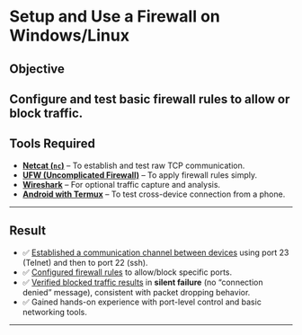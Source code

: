 # Setup and Use a Firewall on Windows/Linux
## Objective

Configure and test basic firewall rules to allow or block traffic.
---

## Tools Required

- [**Netcat (`nc`)**](./Documentation/connection_establish.md) – To establish and test raw TCP communication.
- [**UFW (Uncomplicated Firewall)**](./Documentation//Firewall_and_UFW.md) – To apply firewall rules simply.
- [**Wireshark**](https://github.com/SHIROIreaper/Elevate-Labs/blob/main/Day-1/Documentation/Wireshark.md) – For optional traffic capture and analysis.
- [**Android with Termux**](https://f-droid.org/en/packages/com.termux/) – To test cross-device connection from a phone.

---

## Result

- ✅ [Established a communication channel between devices](./Screenshots/port_communication.png) using port 23 (Telnet) and then to port 22 (ssh).
- ✅ [Configured firewall rules](./Screenshots/rules_set.png) to allow/block specific ports.
- ✅ [Verified blocked traffic results](./Screenshots/attacker_or_incoming_connection.jpeg) in **silent failure** (no “connection denied” message), consistent with packet dropping behavior.
- ✅ Gained hands-on experience with port-level control and basic networking tools.

---

